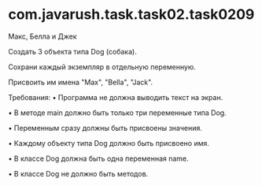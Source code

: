 # com.javarush.task.task02.task0209
Макс, Белла и Джек

Создать 3 объекта типа Dog (собака).

Сохрани каждый экземпляр в отдельную переменную.

Присвоить им имена "Max", "Bella", "Jack".



Требования:
•	Программа не должна выводить текст на экран.

•	В методе main должно быть только три переменные типа Dog.

•	Переменным сразу должны быть присвоены значения.

•	Каждому объекту типа Dog должно быть присвоено имя.

•	В классе Dog должна быть одна переменная name.

•	В классе Dog не должно быть методов.
